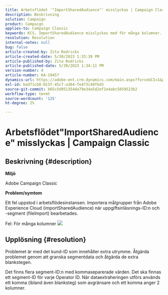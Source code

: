 ```yaml
---
title: Arbetsflödet '"ImportSharedAudience"' misslyckas | Campaign Classic
description: Beskrivning
solution: Campaign
product: Campaign
applies-to: Campaign Classic
keywords: KCS, ImportSharedAudience misslyckas med för många kolumner.
resolution: Resolution
internal-notes: null
bug: false
article-created-by: Zita Rodricks
article-created-date: 5/30/2023 1:33:39 PM
article-published-by: Zita Rodricks
article-published-date: 5/30/2023 1:34:11 PM
version-number: 4
article-number: KA-19457
dynamics-url: https://adobe-ent.crm.dynamics.com/main.aspx?forceUCI=1&pagetype=entityrecord&etn=knowledgearticle&id=da89e594-eefe-ed11-8f6e-6045bd0063aa
exl-id: bad71cb8-015f-45c7-a364-fe473c48fbd3
source-git-commit: b65c5d951354da79e34a5d2ef2e4abc5859523b2
workflow-type: tm+mt
source-wordcount: '125'
ht-degree: 2%

---
```


# Arbetsflödet&quot;ImportSharedAudience&quot; misslyckas | Campaign Classic

## Beskrivning {#description}


<b>Miljö</b>

Adobe Campaign Classic

<b>Problem/symtom</b>

Ett fel uppstod i arbetsflödesinstansen. Importera målgrupper från Adobe Experience Cloud (importSharedAudience) när uppgiftsinläsnings-ID:n och -segment (fileImport) bearbetades.

Fel: För många kolumner
![](https://adobe.sharepoint.com/sites/D365EntAttachments/account/604485c9-a5ed-e811-a94a-000d3a34e4b0/incident/E-000185882/Fileimport%20Error.png)

## Upplösning {#resolution}


Problemet är med det kund-ID som innehåller extra utrymme. Åtgärda problemet genom att granska segmentdata och åtgärda de extra blankstegen.

Det finns flera segment-ID:n med kommaseparerade värden. Det ska finnas ett segment-ID för varje Operator ID. När dataextraheringen utförs används ett komma (ibland även blanksteg) som avgränsare och ett komma anger 2 kolumner.
